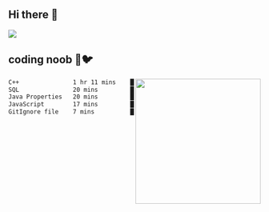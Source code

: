 ## Hi there 👋

<!--
**IZSSERAFIM/IZSSERAFIM** is a ✨ _special_ ✨ repository because its `README.md` (this file) appears on your GitHub profile.

Here are some ideas to get you started:

- 🔭 I’m currently working on ...
- 🌱 I’m currently learning ...
- 👯 I’m looking to collaborate on ...
- 🤔 I’m looking for help with ...
- 💬 Ask me about ...
- 📫 How to reach me: ...
- 😄 Pronouns: ...
- ⚡ Fun fact: ...
-->

![](https://pixel-profile.vercel.app/api/github-stats?username=IZSSERAFIM&screen_effect=true&theme=rainbow)

<!--
[![IZSSERAFIM's GitHub stats](https://github-readme-stats-omega-one-96.vercel.app/api?username=IZSSERAFIM&show_icons=true&theme=radical)](https://github.com/anuraghazra/github-readme-stats)
[![Top Langs](https://github-readme-stats-omega-one-96.vercel.app/api/top-langs/?username=IZSSERAFIM&layout=compact)](https://github.com/anuraghazra/github-readme-stats)
-->
## coding noob 🥬🐦

<img src="https://github-readme-stats-omega-one-96.vercel.app/api/top-langs/?username=IZSSERAFIM&layout=compact&langs_count=6" width="250" align="right"/>

<!--START_SECTION:waka-->

```txt
C++               1 hr 11 mins    ████████████▒░░░░░░░░░░░░   49.56 %
SQL               20 mins         ███▓░░░░░░░░░░░░░░░░░░░░░   14.43 %
Java Properties   20 mins         ███▓░░░░░░░░░░░░░░░░░░░░░   14.43 %
JavaScript        17 mins         ███░░░░░░░░░░░░░░░░░░░░░░   12.24 %
GitIgnore file    7 mins          █▒░░░░░░░░░░░░░░░░░░░░░░░   04.85 %
```

<!--END_SECTION:waka-->
